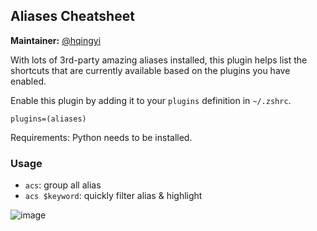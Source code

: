 ## Aliases Cheatsheet

**Maintainer:** [@hqingyi](https://github.com/hqingyi)

With lots of 3rd-party amazing aliases installed, this plugin helps list the shortcuts
that are currently available based on the plugins you have enabled.

Enable this plugin by adding it to your `plugins` definition in `~/.zshrc`.

```
plugins=(aliases)
```

Requirements: Python needs to be installed.

### Usage

- `acs`: group all alias
- `acs $keyword`: quickly filter alias & highlight

![image](https://cloud.githubusercontent.com/assets/3602957/11581913/cb54fb8a-9a82-11e5-846b-5a67f67ad9ad.png)
